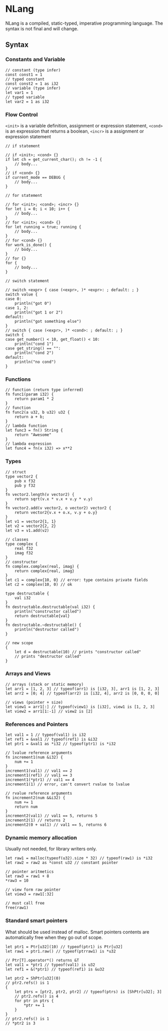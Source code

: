 # NLang
NLang is a compiled, static-typed, imperative programming language. The syntax is not final and will change.

## Syntax

### Constants and Variable
    // constant (type infer)
    const const1 = 1
    // typed constant
    const const2 = 1 as i32
    // variable (type infer)
    let var1 = 1
    // typed variable
    let var2 = 1 as i32

### Flow Control
`<init>` is a variable definition, assignment or expression statement, `<cond>` is an expression that returns a boolean, `<incr>` is a assignment or expression statement
	
	// if statement
	
	// if <init>; <cond> {}
	if let ch = get_current_char(); ch != -1 {
		// body...
	}
	// if <cond> {}
	if current_mode == DEBUG {
		// body...
	}

	// for statement
	
	// for <init>; <cond>; <incr> {}
	for let i = 0; i < 10; i++ { 
		// body...
	}
	// for <init>; <cond> {}
	for let running = true; running {
		// body...
	}
	// for <cond> {}
	for work_is_done() {
		// body...
	}
	// for {}
	for {
		// body...
	}
    
	// switch statement
	
    // switch <expr> { case (<expr>, )* <expr>: ; default: ; }
    switch value {
    case 0:
        println("got 0")
    case 1, 2:
        println("got 1 or 2")
    default:
        println("got something else")
    }
    // switch { case (<expr>, )* <cond>: ; default: ; }
    switch {
    case get_number() < 10, get_float() < 10:
        println("cond 1")
    case get_string() == "":
        println("cond 2")
    default:
        println("no cond")
    }
	
	
### Functions
    // function (return type inferred)
    fn func1(param i32) {
        return param1 * 2
    }
    // function
    fn func2(a u32, b u32) u32 {
        return a + b;
    }
    // lambda function
    let func3 = fn() String {
        return "Awesome"
    }
    // lambda expression
    let func4 = fn(x i32) => x**2

### Types
    // struct
    type vector2 {
        pub x f32
        pub y f32
    }
    fn vector2.length(v vector2) {
        return sqrt(v.x * v.x + v.y * v.y)
    }
    fn vector2.add(v vector2, o vector2) vector2 {
        return vector2{v.x + o.x, v.y + o.y}
    }
    let v1 = vector2{1, 1}
    let v2 = vector2{2, 2}
    let v3 = v1.add(v2)
    
    // classes
    type complex {
    	real f32
    	imag f32
    }
    // constructor
    fn complex.complex(real, imag) {
        return complex{real, imag}
    }
    let c1 = complex{10, 0} // error: type contains private fields
    let c2 = complex(10, 0) // ok

    type destructable {
        val i32
    }
    fn destructable.destructable(val i32) {
        println("constructor called")
        return destructable{val}
    }
    fn destructable.~destructable() {
        println("destructor called")
    }
    
    // new scope
    {
        let d = destructable(10) // prints "constructor called"
        // prints "destructor called"
    }
    
    
### Arrays and Views
    // arrays (stack or static memory)
    let arr1 = [1, 2, 3] // typeof(arr1) is [i32, 3], arr1 is [1, 2, 3] 
    let arr2 = [0; 4] // typeof(arr2) is [i32, 4], arr2 is [0, 0, 0, 0]

    // views (pointer + size)
    let view1 = arr1[:] // typeof(view1) is [i32], view1 is [1, 2, 3]
    let view2 = arr1[1:-1] // view2 is [2]

### References and Pointers

    let val1 = 1 // typeof(val1) is i32
    let ref1 = &val1 // typeof(ref1) is &i32
    let ptr1 = &val1 as *i32 // typeof(ptr1) is *i32
    
    // lvalue reference arguments
    fn increment1(num &i32) {
        num += 1
    }
    increment1(val1) // val1 == 2
    increment1(ref1) // val1 == 3
    increment1(*ptr1) // val1 == 4
    increment1(1) // error, can't convert rvalue to lvalue
    
    // rvalue reference arguments
    fn increment2(num &&i32) {
        num += 1
        return num 
    }
    increment2(val1) // val1 == 5, returns 5
    increment2(1) // returns 2
    increment2(0 + val1) // val1 == 5, returns 6

### Dynamic memory allocation
Usually not needed, for library writers only.

    let raw1 = malloc(typeof(u32).size * 32) // typeof(raw1) is *i32
    let raw2 = raw2 as *const u32 // constant pointer
    
    // pointer aritmetics
    let raw3 = raw1 + 8
    *raw3 = 10
    
    // view form raw pointer
    let view3 = raw1[:32]
    
    // must call free
    free(raw1)

### Standard smart pointers
What should be used instead of malloc. Smart pointers contents are automatically free when they go out of scope.

    let ptr1 = Ptr[u32](10) // typeof(ptr1) is Ptr[u32]
    let raw1 = ptr1.raw() // typeof(ptrraw1) is *u32
    
    // Ptr[T].operator*() returns &T
    let val1 = *ptr1 // typeof(val1) is u32
    let ref1 = &(*ptr1) // typeof(ref1) is &u32
    
	let ptr2 = ShPtr[u32](0)
	// ptr2.refs() is 1
	{
		let ptrs = [ptr2, ptr2, ptr2] // typeof(ptrs) is [ShPtr[u32]; 3]
		// ptr2.refs() is 4
		for ptr in ptrs {
			*ptr += 1
		}
	}
	// ptr2.refs() is 1
	// *ptr2 is 3

